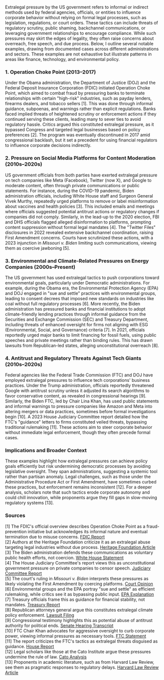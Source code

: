 Extralegal pressure by the US government refers to informal or indirect methods used by federal agencies, officials, or entities to influence corporate behavior without relying on formal legal processes, such as legislation, regulations, or court orders. These tactics can include threats of regulatory scrutiny, public shaming, backchannel communications, or leveraging government relationships to encourage compliance. While such pressures may skirt the edges of legality, they often raise concerns about overreach, free speech, and due process. Below, I outline several notable examples, drawing from documented cases across different administrations and sectors. These examples are not exhaustive but illustrate patterns in areas like finance, technology, and environmental policy.

### 1. Operation Choke Point (2013–2017)
Under the Obama administration, the Department of Justice (DOJ) and the Federal Deposit Insurance Corporation (FDIC) initiated Operation Choke Point, which aimed to combat fraud by pressuring banks to terminate relationships with certain "high-risk" industries, such as payday lenders, firearms dealers, and tobacco sellers [1]. This was done through informal guidance, subpoenas, and warnings rather than explicit regulations. Banks faced implied threats of heightened scrutiny or enforcement actions if they continued serving these clients, leading many to sever ties to avoid regulatory hassle. Critics argued this constituted extralegal pressure, as it bypassed Congress and targeted legal businesses based on policy preferences [2]. The program was eventually discontinued in 2017 amid congressional backlash, but it set a precedent for using financial regulators to influence corporate decisions indirectly.

### 2. Pressure on Social Media Platforms for Content Moderation (2010s–2020s)
US government officials from both parties have exerted extralegal pressure on tech companies like Meta (Facebook), Twitter (now X), and Google to moderate content, often through private communications or public statements. For instance, during the COVID-19 pandemic, Biden administration officials, including White House staff and Surgeon General Vivek Murthy, repeatedly urged platforms to remove or label misinformation about vaccines and health policies [3]. This included emails and meetings where officials suggested potential antitrust actions or regulatory changes if companies did not comply. Similarly, in the lead-up to the 2020 election, FBI and DHS officials flagged alleged disinformation to platforms, prompting content suppression without formal legal mandates [4]. The "Twitter Files" disclosures in 2022 revealed extensive backchannel coordination, raising First Amendment concerns. Courts have scrutinized these actions, with a 2023 injunction in *Missouri v. Biden* limiting such communications, viewing them as coercive jawboning [5].

### 3. Environmental and Climate-Related Pressures on Energy Companies (2000s–Present)
The US government has used extralegal tactics to push corporations toward environmental goals, particularly under Democratic administrations. For example, during the Obama era, the Environmental Protection Agency (EPA) and DOJ engaged in "sue and settle" practices with environmental groups, leading to consent decrees that imposed new standards on industries like coal without full regulatory processes [6]. More recently, the Biden administration has pressured banks and financial institutions to adopt climate-friendly lending practices through informal guidance from the Securities and Exchange Commission (SEC) and Treasury Department, including threats of enhanced oversight for firms not aligning with ESG (Environmental, Social, and Governance) criteria [7]. In 2021, officials reportedly urged major banks to limit financing for fossil fuels, using public speeches and private meetings rather than binding rules. This has drawn lawsuits from Republican-led states, alleging unconstitutional overreach [8].

### 4. Antitrust and Regulatory Threats Against Tech Giants (2010s–2020s)
Federal agencies like the Federal Trade Commission (FTC) and DOJ have employed extralegal pressures to influence tech corporations' business practices. Under the Trump administration, officials reportedly threatened Google with antitrust scrutiny unless it adjusted its search algorithms to favor conservative content, as revealed in congressional hearings [9]. Similarly, the Biden FTC, led by Chair Lina Khan, has used public statements and informal warnings to pressure companies like Amazon and Meta into altering mergers or data practices, sometimes before formal investigations begin [10]. A 2023 House Judiciary Committee report detailed how the FTC's "guidance" letters to firms constituted veiled threats, bypassing traditional rulemaking [11]. These actions aim to steer corporate behavior without immediate legal enforcement, though they often precede formal cases.

### Implications and Broader Context
These examples highlight how extralegal pressures can achieve policy goals efficiently but risk undermining democratic processes by avoiding legislative oversight. They span administrations, suggesting a systemic tool rather than partisan anomaly. Legal challenges, such as those under the Administrative Procedure Act or First Amendment, have sometimes curbed these practices, but enforcement remains inconsistent [12]. For a deeper analysis, scholars note that such tactics erode corporate autonomy and could chill innovation, while proponents argue they fill gaps in slow-moving regulatory systems [13].

### Sources
[1] The FDIC's official overview describes Operation Choke Point as a fraud-prevention initiative but acknowledges its informal nature and eventual termination due to misuse concerns. [FDIC Report](https://www.fdic.gov/news/press-releases/2017/pr17057.html)  
[2] Authors at the Heritage Foundation criticize it as an extralegal abuse targeting legal industries without due process. [Heritage Foundation Article](https://www.heritage.org/government-regulation/report/operation-choke-point-the-department-justices-effort-choke-legal)  
[3] The Biden administration defends these communications as voluntary public health efforts, not coercion. [White House Statement](https://www.whitehouse.gov/briefing-room/statements-releases/2021/07/15/statement-by-press-secretary-jen-psaki-on-covid-19-misinformation/)  
[4] The House Judiciary Committee's report views this as unconstitutional government pressure on private companies to censor speech. [Judiciary Committee Report](https://judiciary.house.gov/sites/evo-subsites/republicans-judiciary.house.gov/files/evo-media-document/weaponization-of-the-federal-government.pdf)  
[5] The court's ruling in *Missouri v. Biden* interprets these pressures as likely violating the First Amendment by coercing platforms. [Court Opinion](https://www.courtlistener.com/docket/63220800/missouri-v-biden/)  
[6] Environmental groups and the EPA portray "sue and settle" as efficient rulemaking, while critics see it as bypassing public input. [EPA Explanation](https://www.epa.gov/laws-regulations/sue-and-settle)  
[7] Treasury officials frame this as guidance for financial stability, not mandates. [Treasury Report](https://home.treasury.gov/news/press-releases/jy0456)  
[8] Republican attorneys general argue this constitutes extralegal climate policy enforcement. [Lawsuit Filing](https://www.texasattorneygeneral.gov/news/releases/ag-paxton-sues-biden-administration-unlawful-climate-rule-attacking-energy-industry)  
[9] Congressional testimony highlights this as potential abuse of antitrust authority for political ends. [Senate Hearing Transcript](https://www.judiciary.senate.gov/imo/media/doc/09-15-20%20Testimony%20-%20Zuckerberg.pdf)  
[10] FTC Chair Khan advocates for aggressive oversight to curb corporate power, viewing informal pressures as necessary tools. [FTC Statement](https://www.ftc.gov/news-events/news/speeches/remarks-chair-lina-m-khan-international-competition-network-annual-conference)  
[11] The report criticizes the FTC's tactics as extralegal threats disguised as guidance. [House Report](https://judiciary.house.gov/media/press-releases/weaponization-committee-releases-report-exposing-wide-ranging-weaponization)  
[12] Legal scholars like those at the Cato Institute argue these pressures undermine the rule of law. [Cato Analysis](https://www.cato.org/policy-report/january/february-2023/jawboning-against-speech)  
[13] Proponents in academic literature, such as from Harvard Law Review, see them as pragmatic responses to regulatory delays. [Harvard Law Review Article](https://harvardlawreview.org/2022/06/jawboning/)
